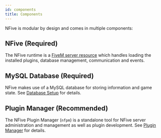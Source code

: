 ```yaml
---
id: components
title: Components
---
```


NFive is modular by design and comes in multiple components:

## NFive (Required)

The NFive runtime is a [FiveM server resource](https://docs.fivem.net/scripting-manual/introduction/introduction-to-resources/) which handles loading the installed plugins, database management, communication and events.

## MySQL Database (Required)

NFive makes use of a MySQL database for storing information and game state. See [Database Setup](getting-started-database.md) for details.

## Plugin Manager (Recommended)

The NFive Plugin Manager (`nfpm`) is a standalone tool for NFive server administration and management as well as plugin development. See [Plugin Manager](nfpm/overview.md) for details.
